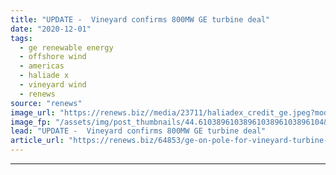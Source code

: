 ```yaml
---
title: "UPDATE -  Vineyard confirms 800MW GE turbine deal"
date: "2020-12-01"
tags: 
  - ge renewable energy
  - offshore wind
  - americas
  - haliade x
  - vineyard wind
  - renews
source: "renews"
image_url: "https://renews.biz//media/23711/haliadex_credit_ge.jpeg?mode=crop&width=770&heightratio=0.6103896103896103896103896104&slimmage=true"
image_fp: "/assets/img/post_thumbnails/44.6103896103896103896103896104&slimmage=true"
lead: "UPDATE -  Vineyard confirms 800MW GE turbine deal"
article_url: "https://renews.biz/64853/ge-on-pole-for-vineyard-turbine-deal/"
---
```


---
